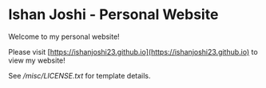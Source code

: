 # Ishan Joshi - Personal Website

Welcome to my personal website!

<base target="_blank">

Please visit [https://ishanjoshi23.github.io](https://ishanjoshi23.github.io) to view my website!

See <i>/misc/LICENSE.txt</i> for template details.
